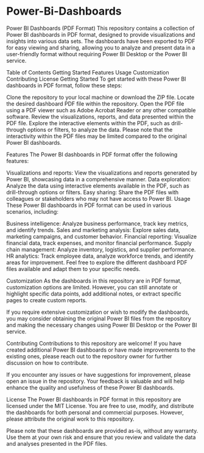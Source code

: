 # Power-Bi-Dashboards

Power BI Dashboards (PDF Format)
This repository contains a collection of Power BI dashboards in PDF format, designed to provide visualizations and insights into various data sets. The dashboards have been exported to PDF for easy viewing and sharing, allowing you to analyze and present data in a user-friendly format without requiring Power BI Desktop or the Power BI service.

Table of Contents
Getting Started
Features
Usage
Customization
Contributing
License
Getting Started
To get started with these Power BI dashboards in PDF format, follow these steps:

Clone the repository to your local machine or download the ZIP file.
Locate the desired dashboard PDF file within the repository.
Open the PDF file using a PDF viewer such as Adobe Acrobat Reader or any other compatible software.
Review the visualizations, reports, and data presented within the PDF file.
Explore the interactive elements within the PDF, such as drill-through options or filters, to analyze the data.
Please note that the interactivity within the PDF files may be limited compared to the original Power BI dashboards.

Features
The Power BI dashboards in PDF format offer the following features:

Visualizations and reports: View the visualizations and reports generated by Power BI, showcasing data in a comprehensive manner.
Data exploration: Analyze the data using interactive elements available in the PDF, such as drill-through options or filters.
Easy sharing: Share the PDF files with colleagues or stakeholders who may not have access to Power BI.
Usage
These Power BI dashboards in PDF format can be used in various scenarios, including:

Business intelligence: Analyze business performance, track key metrics, and identify trends.
Sales and marketing analysis: Explore sales data, marketing campaigns, and customer behavior.
Financial reporting: Visualize financial data, track expenses, and monitor financial performance.
Supply chain management: Analyze inventory, logistics, and supplier performance.
HR analytics: Track employee data, analyze workforce trends, and identify areas for improvement.
Feel free to explore the different dashboard PDF files available and adapt them to your specific needs.

Customization
As the dashboards in this repository are in PDF format, customization options are limited. However, you can still annotate or highlight specific data points, add additional notes, or extract specific pages to create custom reports.

If you require extensive customization or wish to modify the dashboards, you may consider obtaining the original Power BI files from the repository and making the necessary changes using Power BI Desktop or the Power BI service.

Contributing
Contributions to this repository are welcome! If you have created additional Power BI dashboards or have made improvements to the existing ones, please reach out to the repository owner for further discussion on how to contribute.

If you encounter any issues or have suggestions for improvement, please open an issue in the repository. Your feedback is valuable and will help enhance the quality and usefulness of these Power BI dashboards.

License
The Power BI dashboards in PDF format in this repository are licensed under the MIT License. You are free to use, modify, and distribute the dashboards for both personal and commercial purposes. However, please attribute the original work to this repository.

Please note that these dashboards are provided as-is, without any warranty. Use them at your own risk and ensure that you review and validate the data and analyses presented in the PDF files.






